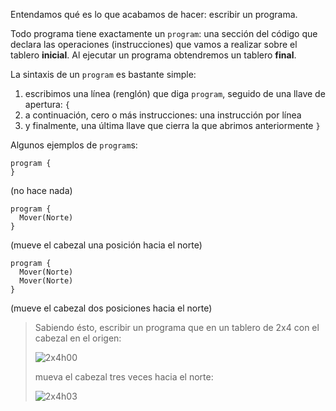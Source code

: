 Entendamos qué es lo que acabamos de hacer: escribir un programa.

Todo programa tiene exactamente un `program`: una sección del código que declara las operaciones (instrucciones) que vamos a realizar sobre el tablero **inicial**. Al ejecutar un programa  obtendremos un tablero **final**.

La sintaxis de un `program` es bastante simple:

1. escribimos una línea (renglón) que diga `program`, seguido de una llave de apertura: `{`
1. a continuación, cero o más instrucciones: una instrucción por línea
1. y finalmente, una última llave que cierra la que abrimos anteriormente `}`

Algunos ejemplos de `program`s:


```puppet
program {
}
```

(no hace nada)


```puppet
program {
  Mover(Norte)
}
```

(mueve el cabezal una posición hacia el norte)

```puppet
program {
  Mover(Norte)
  Mover(Norte)
}
```

(mueve el cabezal dos posiciones hacia el norte)

> Sabiendo ésto, escribir un programa que en un tablero de 2x4 con el cabezal en el origen:
>
> ![2x4h00](https://raw.githubusercontent.com/sagrado-corazon-alcal/mumuki-fundamentos-gobstones-guia-1-primeros-programas/master/2x4h00.png)
>
> mueva el cabezal tres veces hacia el norte:
>
> ![2x4h03](https://raw.githubusercontent.com/sagrado-corazon-alcal/mumuki-fundamentos-gobstones-guia-1-primeros-programas/master/2x4h03.png)

